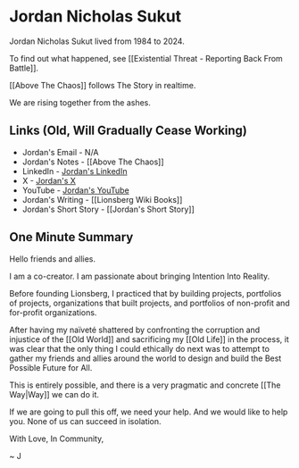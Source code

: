 # Jordan Nicholas Sukut

Jordan Nicholas Sukut lived from 1984 to 2024. 

To find out what happened, see [[Existential Threat - Reporting Back From Battle]]. 

[[Above The Chaos]] follows The Story in realtime. 

We are rising together from the ashes. 
## Links (Old, Will Gradually Cease Working)

- Jordan's Email - N/A  
- Jordan's Notes - [[Above The Chaos]]    
- LinkedIn - [Jordan's LinkedIn](https://www.linkedin.com/in/jordannicholassukut)   
- X - [Jordan's X](https://www.twitter.com/jnicholasone)     
- YouTube - [Jordan's YouTube](https://youtube.com/channel/UC11z9ZvB0VJATYGN7Zs104w)    
- Jordan's Writing - [[Lionsberg Wiki Books]]  
- Jordan's Short Story - [[Jordan's Short Story]]  

## One Minute Summary 

Hello friends and allies. 

I am a co-creator. I am passionate about bringing Intention Into Reality. 

Before founding Lionsberg, I practiced that by building projects, portfolios of projects, organizations that built projects, and portfolios of non-profit and for-profit organizations. 

After having my naïveté shattered by confronting the corruption and injustice of the [[Old World]] and sacrificing my [[Old Life]] in the process, it was clear that the only thing I could ethically do next was to attempt to gather my friends and allies around the world to design and build the Best Possible Future for All. 

This is entirely possible, and there is a very pragmatic and concrete [[The Way|Way]] we can do it. 

If we are going to pull this off, we need your help. And we would like to help you. None of us can succeed in isolation. 

With Love, In Community, 

~ J 